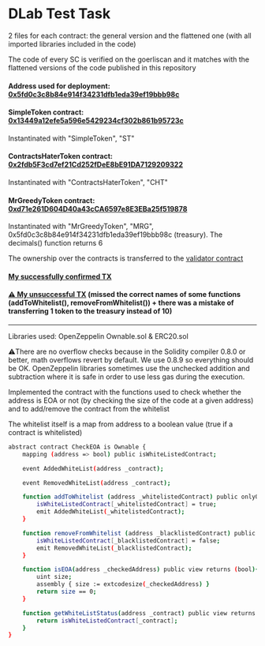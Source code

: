 # DLab Test Task
2 files for each contract: the general version and the flattened one (with all imported libraries included in the code)

The code of every SC is verified on the goerliscan and it matches with the flattened versions of the code published in this repository

#### Address used for deployment: [0x5fd0c3c8b84e914f34231dfb1eda39ef19bbb98c](https://goerli.etherscan.io/address/0x5fd0c3c8b84e914f34231dfb1eda39ef19bbb98c)

#### SimpleToken contract: [0x13449a12efe5a596e5429234cf302b861b95723c](https://goerli.etherscan.io/address/0x13449a12efe5a596e5429234cf302b861b95723c)

Instantinated with "SimpleToken", "ST"

#### ContractsHaterToken contract: [0x2fdb5F3cd7ef21Cd252fDeE8bE91DA7129209322](https://goerli.etherscan.io/address/0x2fdb5f3cd7ef21cd252fdee8be91da7129209322)

Instantinated with "ContractsHaterToken", "CHT"

#### MrGreedyToken contract: [0xd71e261D604D40a43cCA6597e8E3EBa25f519878](https://goerli.etherscan.io/address/0xd71e261d604d40a43cca6597e8e3eba25f519878)

Instantinated with "MrGreedyToken", "MRG", 0x5fd0c3c8b84e914f34231dfb1eda39ef19bbb98c (treasury). The decimals() function returns 6

The ownership over the contracts is transferred to the [validator contract](https://goerli.etherscan.io/address/0x4b2713aae6e378156ee3449c2eae7ed5b5ea78c2)

#### [My successfully confirmed TX](https://goerli.etherscan.io/tx/0x54bd7d275c98d72b538870af30b8890903fe7c68f293ea31a24bacbce4b47bda)

#### [⚠️ My unsuccessful TX](https://goerli.etherscan.io/tx/0x77b03e2d45baa52fd63c82dfb30826b47b56db63151bbf7e2e26e0aa028044d3) (missed the correct names of some functions (addToWhitelist(), removeFromWhitelist()) + there was a mistake of transferring 1 token to the treasury instead of 10)

----------------------------------------------------------------------------------------------------------------------------------------------------------------

Libraries used: OpenZeppelin Ownable.sol & ERC20.sol

   ⚠️There are no overflow checks because in the Solidity compiler 0.8.0 or better, math overflows revert by default. We use 0.8.9 so everything should be OK. OpenZeppelin libraries sometimes use the unchecked addition and subtraction where it is safe in order to use less gas during the execution. 

   Implemented the contract with the functions used to check whether the address is EOA or not (by checking the size of the code at a given address) and to add/remove the contract from the whitelist
   
The whitelist itself is a map from address to a boolean value (true if a contract is whitelisted)

```bash
abstract contract CheckEOA is Ownable {
    mapping (address => bool) public isWhiteListedContract;

    event AddedWhiteList(address _contract);

    event RemovedWhiteList(address _contract);

    function addToWhitelist (address _whitelistedContract) public onlyOwner {
        isWhiteListedContract[_whitelistedContract] = true;
        emit AddedWhiteList(_whitelistedContract);
    }

    function removeFromWhitelist (address _blacklistedContract) public onlyOwner {
        isWhiteListedContract[_blacklistedContract] = false;
        emit RemovedWhiteList(_blacklistedContract);
    }

    function isEOA(address _checkedAddress) public view returns (bool){
        uint size;
        assembly { size := extcodesize(_checkedAddress) }
        return size == 0;
    }

    function getWhiteListStatus(address _contract) public view returns (bool) {
        return isWhiteListedContract[_contract];
    } 
}
```
